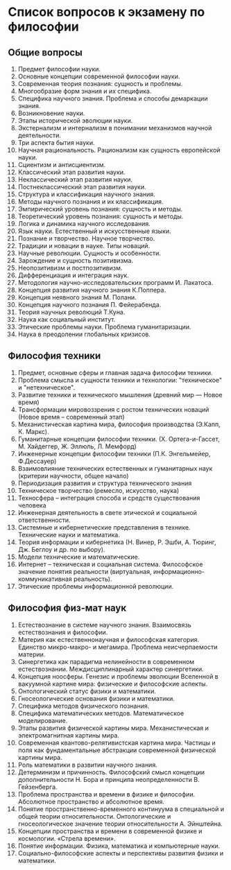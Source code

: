 # Список вопросов к экзамену по философии
## Общие вопросы
1. Предмет философии науки.
2. Основные концепции современной философии науки.
3. Современная теория познания: сущность и проблемы.
4. Многообразие форм знания и их специфика.
5. Специфика научного знания. Проблема и способы демаркации знания.
6. Возникновение науки.
7. Этапы исторической эволюции науки.
8. Экстернализм и интернализм в понимании механизмов научной деятельности.
9. Три аспекта бытия науки.
10. Научная рациональность. Рационализм как сущность европейской науки.
11. Сциентизм и антисциентизм.
12. Классический этап развития науки.
13. Неклассический этап развития науки.
14. Постнеклассический этап развития науки.
15. Структура и классификация научного знания.
16. Методы научного познания и их классификация.
17. Эмпирический уровень познания: сущность и методы.
18. Теоретический уровень познания: сущность и методы.
19. Логика и динамика научного исследования.
20. Язык науки. Естественный и искусственные языки.
21. Познание и творчество. Научное творчество.
22. Традиции и новации в науке. Типы новаций.
23. Научные революции. Сущность и особенности.
24. Зарождение и сущность позитивизма.
25. Неопозитивизм и постпозитивизм.
26. Дифференциация и интеграция наук.
27. Методология научно-исследовательских программ И. Лакатоса.
28. Концепция развития научного знания К.Поппера.
29. Концепция неявного знания М. Полани.
30. Концепция научного познания П. Фейерабенда.
31. Теория научных революций Т.Куна.
32. Наука как социальный институт.
33. Этические проблемы науки. Проблема гуманитаризации.
34. Наука в преодолении глобальных кризисов.

## Философия техники
1. Предмет, основные сферы и главная задача философии техники.
2. Проблема смысла и сущности техники и технологии: "техническое" и "нетехническое".
3. Развитие техники и технического мышления (древний мир — Новое время)
4. Трансформации мировоззрения с ростом технических новаций (Новое время – современный этап)
5. Механистическая картина мира, философия производства (Э.Капп, К. Маркс).
6. Гуманитарные концепции философии техники. (Х. Ортега-и-Гассет, М. Хайдеггер, Ж. Эллюль, Л. Мемфорд)
7. Инженерные концепции философии техники (П.К. Энгельмейер, Ф.Дессауер)
8. Взаимовлияние технических естественных и гуманитарных наук (критерии научности, общее начало)
9. Периодизация развития и структура технического знания
10. Техническое творчество (ремесло, искусство, наука)
11. Техносфера – интеграция способа и средств существования человека
12. Инженерная деятельность в свете этической и социальной ответственности.
13. Системные и кибернетические представления в технике. Технические науки и математика.
14. Теория информации и кибернетика (Н. Винер, Р. Эшби, А. Тюринг, Дж. Беглоу  и др. по выбору).
15. Модели технические и математические.
16. Интернет – техническая и социальная система. Философское значение понятия реальности (виртуальная, информационно-коммуникативная реальность).
17. Этические проблемы информационной революции.

## Философия физ-мат наук
1. Естествознание в системе научного знания. Взаимосвязь естествознания и философии.
2. Материя как естественнонаучная и философская категория. Единство микро-макро- и мегамира. Проблема неисчерпаемости материи.
3. Синергетика как парадигма нелинейности в современном естествознании. Междисциплинарный характер синергетики.
4. Концепция ноосферы. Генезис и проблемы эволюции Вселенной в вакуумной картине мира: физические и философские аспекты.
5. Онтологический статус физики и математики.
6. Гносеологические основания физики и математики.
7. Специфика методов физического познания.
8. Специфика математических методов. Математическое моделирование.
9. Этапы развития физической картины мира. Механистическая и электромагнитная картины мира.
10. Современная квантово-релятивистская картина мира. Частицы и поля как фундаментальные абстракции современной физической картины мира.
11. Роль математики в развитии научного знания.
12. Детерминизм и причинность. Философский смысл концепции дополнительности Н. Бора и принципа неопределенности В. Гейзенберга.
13. Проблема пространства и времени в физике и философии. Абсолютное пространство и абсолютное время.
14. Понятие пространственно-временного континуума в специальной и общей теории относительности. Онтологические и гносеологическое значение теории относительности А. Эйнштейна. 
15. Концепции пространства и времени в современной физике и космологии. «Стрела времени».  
16. Понятие информации. Физика, математика и компьютерные науки.
17. Социально-философские аспекты  и перспективы развития физики и математики. 
